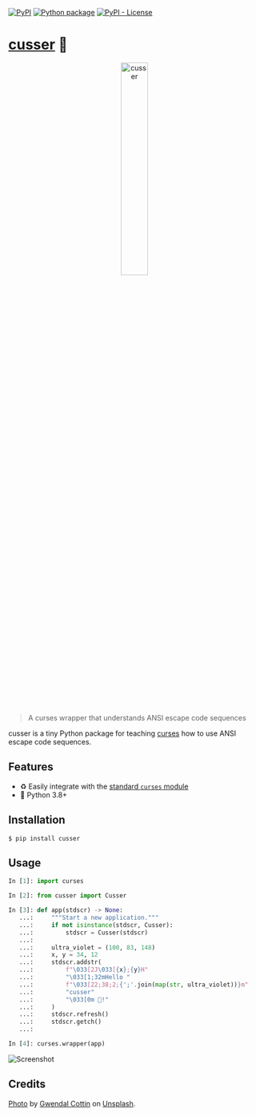 [![PyPI](https://img.shields.io/pypi/v/cusser)](https://pypi.org/project/cusser/)
[![Python package](https://github.com/getcuia/cusser/actions/workflows/python-package.yml/badge.svg)](https://github.com/getcuia/cusser/actions/workflows/python-package.yml)
[![PyPI - License](https://img.shields.io/pypi/l/cusser)](https://github.com/getcuia/cusser/blob/main/LICENSE)

# [cusser](https://github.com/getcuia/cusser#readme) 🤬

<div align="center">
    <img class="hero" src="https://github.com/getcuia/cusser/raw/main/banner.jpg" alt="cusser" width="33%" />
</div>

> A curses wrapper that understands ANSI escape code sequences

cusser is a tiny Python package for teaching
[curses](https://docs.python.org/3/library/curses.html) how to use ANSI escape
code sequences.

## Features

-   ♻️ Easily integrate with the
    [standard `curses` module](https://docs.python.org/3/library/curses.html)
-   🐍 Python 3.8+

## Installation

```console
$ pip install cusser
```

## Usage

```python
In [1]: import curses

In [2]: from cusser import Cusser

In [3]: def app(stdscr) -> None:
   ...:     """Start a new application."""
   ...:     if not isinstance(stdscr, Cusser):
   ...:         stdscr = Cusser(stdscr)
   ...:
   ...:     ultra_violet = (100, 83, 148)
   ...:     x, y = 34, 12
   ...:     stdscr.addstr(
   ...:         f"\033[2J\033[{x};{y}H"
   ...:         "\033[1;32mHello "
   ...:         f"\033[22;38;2;{';'.join(map(str, ultra_violet))}m"
   ...:         "cusser"
   ...:         "\033[0m 🤬!"
   ...:     )
   ...:     stdscr.refresh()
   ...:     stdscr.getch()
   ...:

In [4]: curses.wrapper(app)
```

![Screenshot](https://github.com/getcuia/cusser/raw/main/screenshot.png)

## Credits

[Photo](https://github.com/getcuia/cusser/raw/main/banner.jpg) by
[Gwendal Cottin](https://unsplash.com/@gwendal?utm_source=unsplash&utm_medium=referral&utm_content=creditCopyText)
on
[Unsplash](https://unsplash.com/?utm_source=unsplash&utm_medium=referral&utm_content=creditCopyText).
